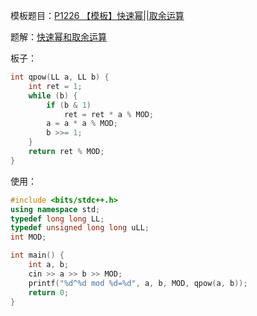 模板题目：[P1226 【模板】快速幂||取余运算](https://www.luogu.com.cn/problem/P1226)

题解：[快速幂和取余运算](https://www.luogu.com.cn/blog/cicos/quickpow)

板子：

```cpp
int qpow(LL a, LL b) {
    int ret = 1;
    while (b) {
        if (b & 1)
            ret = ret * a % MOD;
        a = a * a % MOD;
        b >>= 1;
    }
    return ret % MOD;
}
```

使用：

```cpp
#include <bits/stdc++.h>
using namespace std;
typedef long long LL;
typedef unsigned long long uLL;
int MOD;

int main() {
    int a, b;
    cin >> a >> b >> MOD;
    printf("%d^%d mod %d=%d", a, b, MOD, qpow(a, b));
    return 0;
}
```